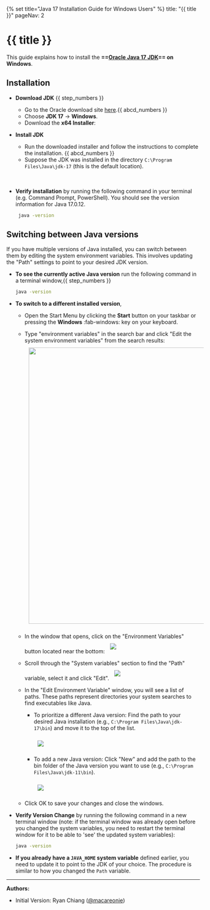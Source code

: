 {% set title="Java 17 Installation Guide for Windows Users" %}
<frontmatter>
title: "{{ title }}"
pageNav: 2
</frontmatter>

# {{ title }}

This guide explains how to install the **==[Oracle Java 17 JDK](https://www.oracle.com/java/technologies/downloads/#java17)== on Windows**.

## Installation

* **Download JDK** {{ step_numbers }}
   * Go to the Oracle download site [here](https://www.oracle.com/java/technologies/downloads/#java17).{{ abcd_numbers }}
   * Choose **JDK 17** &rarr; **Windows**.
   * Download the **x64 Installer**:
   <pic src="images/javaInstallationWindows/java_installer_windows.png" width="800">


* **Install JDK**
   * Run the downloaded installer and follow the instructions to complete the installation. {{ abcd_numbers }}
   * Suppose the JDK was installed in the directory `C:\Program Files\Java\jdk-17` (this is the default location).
   <br>
   <br>

* **Verify installation** by running the following command in your terminal (e.g. Command Prompt, PowerShell). You should see the version information for Java 17.0.12. 
  ```bash
   java -version
   ```

<!-- ======================================================================= -->

## Switching between Java versions

If you have multiple versions of Java installed, you can switch between them by editing the system environment variables. This involves updating the "Path" settings to point to your desired JDK version.

* **To see the currently active Java version** run the following command in a terminal window,{{ step_numbers }}
  ```bash
  java -version
  ```
* **To switch to a different installed version**,
   * Open the Start Menu by clicking the **Start** button on your taskbar or pressing the **Windows** :fab-windows: key on your keyboard.
   * Type "environment variables" in the search bar and click "Edit the system environment variables" from the search results:
     <img src="images/javaInstallationWindows/edit_system_env_var.png" width="720" style="padding: 10px;">
   * In the window that opens, click on the "Environment Variables" button located near the bottom:
     <img src="images/javaInstallationWindows/env_var_button.png" style="padding: 10px;">
   * Scroll through the "System variables" section to find the "Path" variable, select it and click "Edit".
     <img src="images/javaInstallationWindows/edit_path_button.png" style="padding: 10px;">
   * In the "Edit Environment Variable" window, you will see a list of paths. These paths represent directories your system searches to find executables like Java.
      * To prioritize a different Java version: Find the path to your desired Java installation (e.g., `C:\Program Files\Java\jdk-17\bin`) and move it to the top of the list.
     
        <img src="images/javaInstallationWindows/move_path_button.png" style="padding: 10px;">
     
      * To add a new Java version: Click "New" and add the path to the bin folder of the Java version you want to use (e.g., `C:\Program Files\Java\jdk-11\bin`).
      
        <img src="images/javaInstallationWindows/new_path_button.png" style="padding: 10px;">
  
   * Click OK to save your changes and close the windows.
* **Verify Version Change** by running the following command in a new terminal window (note: if the terminal window was already open before you changed the system variables, you need to restart the terminal window for it to be able to 'see' the updated system variables):
   ```bash
   java -version
   ```
* **If you already have a `JAVA_HOME` system variable** defined earlier, you need to update it to point to the JDK of your choice. The procedure is similar to how you changed the `Path` variable.
--------------------------------------------------------------------------------

**Authors:**
* Initial Version: Ryan Chiang ([@macareonie](https://github.com/macareonie))
